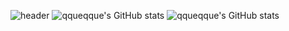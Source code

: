 ![header](https://capsule-render.vercel.app/api?type=soft&color=auto&height=300&section=header&text=qque%20qque&fontSize=90)
![qqueqque's GitHub stats](https://github-readme-stats.vercel.app/api?username=qqueqque&show_icons=true&theme=radical)
![qqueqque's GitHub stats](https://github-readme-stats.vercel.app/api?username=qqueqque&count_private=true)
